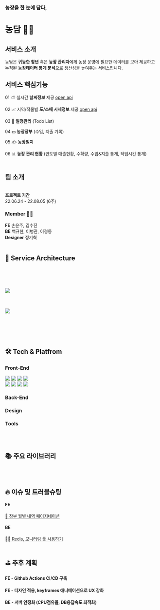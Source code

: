 <h3>농장을 한 눈에 담다,</h3>
<h1>농담 🧑‍🌾</h1>



<h2>서비스 소개</h2>

<span>농담은 <strong>귀농한 청년</strong> 혹은 <strong>농장 관리자</strong>에게 
농장 운영에 필요한 데이터를 모아 제공하고 <br/>
누적된 <strong>농장데이터 통계 분석</strong>으로 생산성을 높여주는 서비스입니다.</span>



<h2>서비스 핵심기능</h2>

01  ⛅️ 실시간 <strong> 날씨정보</strong> 제공 [open api](https://openweathermap.org/api/one-call-api)

02   📈 지역/작물별  <strong>도/소매 시세정보</strong> 제공 [open api](https://www.kamis.or.kr/customer/reference/openapi_list.do?action=detail&boardno=2)

03  📆 <strong>일정관리</strong> (Todo List) 

04 💵 <strong>농장장부</strong> (수입, 지출 기록)

05   ✍️ <strong>농장일지</strong>

06 📊 <strong>농장 관리 현황</strong> (연도별 매출현황, 수확량, 수입&지출 통계, 작업시간 통계)
<br/><br/>
<h2>팀 소개</h2>
<br/>
<strong>프로젝트 기간</strong> <br/> 22.06.24 - 22.08.05 (6주)


<h3>Member 🧑‍💻 </h3>
	
<strong>FE</strong> 	손윤주, 김수진	<br/>
<strong>BE</strong> 	백규현, 이병관, 이경동<br/>
<strong>Designer</strong>	정기혁	
<br/><br/>

<h2>🩻 Service Architecture</h2>
<br/><br/><br/><br/>
<a href='https://ifh.cc/v-8HHVWl' target='_blank'><img src='https://ifh.cc/g/8HHVWl.png' border='0'></a>
<br/><br/><br/><br/>
<a href='https://ifh.cc/v-fcFoq6' target='_blank'><img src='https://ifh.cc/g/fcFoq6.jpg' border='0'></a>

<br/><br/><br/><br/>
<h2>🛠 Tech & Platfrom</h2>

<h3>Front-End </h3>
<div>
<img src="https://img.shields.io/badge/react-61DAFB?style=for-the-badge&logo=react&logoColor=black"> 
<img src="https://img.shields.io/badge/React Router-CA4245?style=for-the-badge&logo=React Router&logoColor=white">
<img src="https://img.shields.io/badge/JavaScript-F7DF1E?style=for-the-badge&logo=JavaScript&logoColor=black"> 
<img src="https://img.shields.io/badge/redux-764ABC?style=for-the-badge&logo=redux&logoColor=white"> 
</div>

<div>
<img src="https://img.shields.io/badge/styled-components-DB7093?style=for-the-badge&logo=styled-components&logoColor=white"> 
<img src="https://img.shields.io/badge/html-E34F26?style=for-the-badge&logo=html&logoColor=white"> 
<img src="https://img.shields.io/badge/css-1572B6?style=for-the-badge&logo=css&logoColor=white"> 
<img src="https://img.shields.io/badge/Amazon S3-569A31?style=for-the-badge&logo=Amazon S3&logoColor=white"> 	
</div>
<h3>Back-End </h3>
<h3>Design </h3>
<h3>Tools</h3>

<br/><br/>
<h2>📚 주요 라이브러리</h2>

<br/><br/>
<h2>🔥 이슈 및 트러블슈팅</h2>
<h4>FE</h4>
 <a href="https://rumbling-dentist-55b.notion.site/6f31e9608c1f4bc4a791eb850e4d8dca" > 📒 장부 월별 내역 페이지네이션</a><br/>
 <h4>BE</h4>
<a href="https://elegant-burglar-a24.notion.site/BackEnd-TroubleShooting-56f5d95764af4b80a9818352013cc307"> 👨‍🔧 Redis, 모니터링 툴 사용하기</a>
<br/><br/>
<h2>⛳️ 추후 계획</h2>
<h4>FE - Github Actions CI/CD 구축</h4>
<h4>FE - 디자인 적용, keyframes 애니메이션으로 UX 강화</h4>
<h4>BE - 서버 안정화 (CPU점유율, DB응답속도 최적화)</h4>
